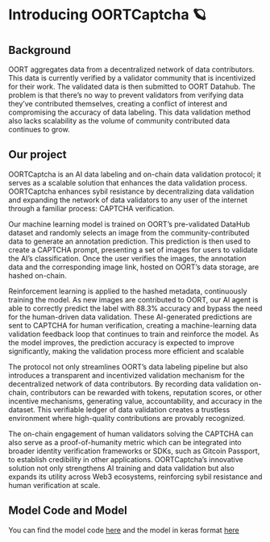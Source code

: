 # Introducing OORTCaptcha 🪐

## Background

OORT aggregates data from a decentralized network of data contributors. This data is currently verified by a validator community that is incentivized for their work. The validated data is then submitted to OORT Datahub. The problem is that there’s no way to prevent validators from verifying data they’ve contributed themselves, creating a conflict of interest and compromising the accuracy of data labeling. This data validation method also lacks scalability as the volume of community contributed data continues to grow. 

## Our project

OORTCaptcha is an AI data labeling and on-chain data validation protocol; it serves as a scalable solution that enhances the data validation process. OORTCaptcha enhances sybil resistance by decentralizing data validation and expanding the network of data validators to any user of the internet through a familiar process: CAPTCHA verification. 

Our machine learning model is trained on OORT’s pre-validated DataHub dataset and randomly selects an image from the community-contributed data to generate an annotation prediction. This prediction is then used to create a CAPTCHA prompt, presenting a set of images for users to validate the AI’s classification. Once the user verifies the images, the annotation data and the corresponding image link, hosted on OORT’s data storage, are hashed on-chain. 

Reinforcement learning is applied to the hashed metadata, continuously training the model. As new images are contributed to OORT, our AI agent is able to correctly predict the label with 88.3% accuracy and bypass the need for the human-driven data validation. These AI-generated predictions are sent to CAPTCHA for human verification, creating a machine-learning data validation feedback loop that continues to train and reinforce the model. As the model improves, the prediction accuracy is expected to improve significantly, making the validation process more efficient and scalable

The protocol not only streamlines OORT’s data labeling pipeline but also introduces a transparent and incentivized validation mechanism for the decentralized network of data contributors. By recording data validation on-chain, contributors can be rewarded with tokens, reputation scores, or other incentive mechanisms, generating value, accountability, and accuracy in the dataset. This verifiable ledger of data validation creates a trustless environment where high-quality contributions are provably recognized.

The on-chain engagement of human validators solving the CAPTCHA can also serve as a proof-of-humanity metric which can be integrated into broader identity verification frameworks or SDKs, such as Gitcoin Passport, to establish credibility in other applications. OORTCaptcha’s innovative solution not only strengthens AI training and data validation but also expands its utility across Web3 ecosystems, reinforcing sybil resistance and human verification at scale.

## Model Code and Model

You can find the model code [here](https://github.com/cosmasken/py-backend) and the model in keras format [here](https://drive.google.com/file/d/1AEsBZmaTi4UvnvvpZLwPNlI2dyagF5Uh/view?usp=drive_link)